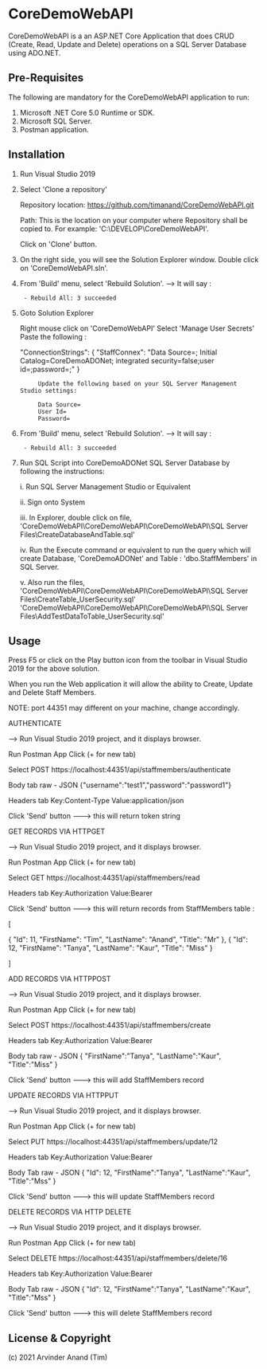 # CoreDemoWebAPI

CoreDemoWebAPI is a an ASP.NET Core Application that does CRUD (Create, Read, Update and Delete) operations on a SQL Server Database using ADO.NET.


## Pre-Requisites
The following are mandatory for the CoreDemoWebAPI application to run:

1. Microsoft .NET Core 5.0 Runtime or SDK.
2. Microsoft SQL Server. 
3. Postman application.


## Installation

1. Run Visual Studio 2019

2. Select 'Clone a repository'

 	Repository location: 
 	https://github.com/timanand/CoreDemoWebAPI.git

 	Path:
 	This is the location on your computer where Repository shall be copied to. For example: 'C:\DEVELOP\CoreDemoWebAPI\'.

 	Click on 'Clone' button.




3. On the right side, you will see the Solution Explorer window. Double click on 'CoreDemoWebAPI.sln'.



4. From 'Build' menu, select 'Rebuild Solution'. 
	--> It will say : 
		
		- Rebuild All: 3 succeeded


5. Goto Solution Explorer

	Right mouse click on 'CoreDemoWebAPI'
	Select 'Manage User Secrets'
	Paste the following :

	  "ConnectionStrings": {
    		"StaffConnex": "Data Source=; Initial Catalog=CoreDemoADONet; 
				integrated security=false;user id=;password=;"
  			       }

			Update the following based on your SQL Server Management Studio settings:
			
			Data Source=
			User Id=
			Password=


6. From 'Build' menu, select 'Rebuild Solution'.
	--> It will say : 
		
		- Rebuild All: 3 succeeded


7. Run SQL Script into CoreDemoADONet SQL Server Database by following the instructions:

	i. Run SQL Server Management Studio or Equivalent

	ii. Sign onto System

	iii. In Explorer, double click on file, 'CoreDemoWebAPI\CoreDemoWebAPI\CoreDemoWebAPI\SQL Server Files\CreateDatabaseAndTable.sql'	

	iv. Run the Execute command or equivalent to run the query which will create Database, 'CoreDemoADONet' and Table : 'dbo.StaffMembers' in SQL Server.

	v. Also run the files, 'CoreDemoWebAPI\CoreDemoWebAPI\CoreDemoWebAPI\SQL Server Files\CreateTable_UserSecurity.sql'
			       'CoreDemoWebAPI\CoreDemoWebAPI\CoreDemoWebAPI\SQL Server Files\AddTestDataToTable_UserSecurity.sql'
			       	
	

## Usage

Press F5 or click on the Play button icon from the toolbar in Visual Studio 2019 for the above solution.

When you run the Web application it will allow the ability to Create, Update and Delete Staff Members.

NOTE: port 44351 may different on your machine, change accordingly.



AUTHENTICATE

--> Run Visual Studio 2019 project, and it displays browser.

Run Postman App
Click (+ for new tab)

Select POST
https://localhost:44351/api/staffmembers/authenticate

Body tab
raw - JSON
{"username":"test1","password":"password1"}

Headers tab
Key:Content-Type	Value:application/json

Click 'Send' button
---> this will return token string



GET RECORDS VIA HTTPGET

--> Run Visual Studio 2019 project, and it displays browser.

Run Postman App
Click (+ for new tab)

Select GET
https://localhost:44351/api/staffmembers/read

Headers tab
Key:Authorization	 Value:Bearer <Token String>

Click 'Send' button
---> this will return records from StaffMembers table :

[
 
   {
        "Id": 11,
        "FirstName": "Tim",
        "LastName": "Anand",
        "Title": "Mr"
    },
    {
        "Id": 12,
        "FirstName": "Tanya",
        "LastName": "Kaur",
        "Title": "Miss"
    }

]



ADD RECORDS VIA HTTPPOST

--> Run Visual Studio 2019 project, and it displays browser.

Run Postman App
Click (+ for new tab)

Select POST
https://localhost:44351/api/staffmembers/create

Headers tab
Key:Authorization	 Value:Bearer <Token String>

Body tab
raw - JSON
{
    "FirstName":"Tanya",
    "LastName":"Kaur",
    "Title":"Miss"
}


Click 'Send' button
---> this will add StaffMembers record 




UPDATE RECORDS VIA HTTPPUT

--> Run Visual Studio 2019 project, and it displays browser.

Run Postman App
Click (+ for new tab)

Select PUT
https://localhost:44351/api/staffmembers/update/12

Headers tab
Key:Authorization	 Value:Bearer <Token String>

Body Tab
raw - JSON
{
    "Id": 12,
    "FirstName":"Tanya",
    "LastName":"Kaur",
    "Title":"Mss"
}

Click 'Send' button
---> this will update StaffMembers record




DELETE RECORDS VIA HTTP DELETE

--> Run Visual Studio 2019 project, and it displays browser.

Run Postman App
Click (+ for new tab)

Select DELETE
https://localhost:44351/api/staffmembers/delete/16

Headers tab
Key:Authorization	 Value:Bearer <Token String>

Body Tab
raw - JSON
{
    "Id": 12,
    "FirstName":"Tanya",
    "LastName":"Kaur",
    "Title":"Mss"
}

Click 'Send' button
---> this will delete StaffMembers record




## License & Copyright

(c) 2021 Arvinder Anand (Tim)

 
